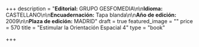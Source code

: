 +++
description = "**Editorial:** GRUPO GESFOMEDIA\n\n**Idioma:** CASTELLANO\n\n**Encuadernación:** Tapa blanda\n\n**Año de edición:** 2009\n\n**Plaza de edición:** MADRID"
draft = true
featured_image = ""
price = 570
title = "Estimular la Orientación Espacial 4"
type = "book"

+++

